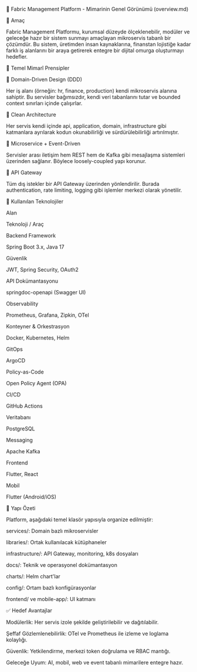 📘 Fabric Management Platform - Mimarinin Genel Görünümü (overview.md)

🎯 Amaç

Fabric Management Platformu, kurumsal düzeyde ölçeklenebilir, modüler ve geleceğe hazır bir sistem sunmayı amaçlayan mikroservis tabanlı bir çözümdür. Bu sistem, üretimden insan kaynaklarına, finanstan lojistiğe kadar farklı iş alanlarını bir araya getirerek entegre bir dijital omurga oluşturmayı hedefler.

🧱 Temel Mimarî Prensipler

🔹 Domain-Driven Design (DDD)

Her iş alanı (örneğin: hr, finance, production) kendi mikroservis alanına sahiptir. Bu servisler bağımsızdır, kendi veri tabanlarını tutar ve bounded context sınırları içinde çalışırlar.

🔹 Clean Architecture

Her servis kendi içinde api, application, domain, infrastructure gibi katmanlara ayrılarak kodun okunabilirliği ve sürdürülebilirliği artırılmıştır.

🔹 Microservice + Event-Driven

Servisler arası iletişim hem REST hem de Kafka gibi mesajlaşma sistemleri üzerinden sağlanır. Böylece loosely-coupled yapı korunur.

🔹 API Gateway

Tüm dış istekler bir API Gateway üzerinden yönlendirilir. Burada authentication, rate limiting, logging gibi işlemler merkezi olarak yönetilir.

🧩 Kullanılan Teknolojiler

Alan

Teknoloji / Araç

Backend Framework

Spring Boot 3.x, Java 17

Güvenlik

JWT, Spring Security, OAuth2

API Dokümantasyonu

springdoc-openapi (Swagger UI)

Observability

Prometheus, Grafana, Zipkin, OTel

Konteyner & Orkestrasyon

Docker, Kubernetes, Helm

GitOps

ArgoCD

Policy-as-Code

Open Policy Agent (OPA)

CI/CD

GitHub Actions

Veritabanı

PostgreSQL

Messaging

Apache Kafka

Frontend

Flutter, React

Mobil

Flutter (Android/iOS)

📂 Yapı Özeti

Platform, aşağıdaki temel klasör yapısıyla organize edilmiştir:

services/: Domain bazlı mikroservisler

libraries/: Ortak kullanılacak kütüphaneler

infrastructure/: API Gateway, monitoring, k8s dosyaları

docs/: Teknik ve operasyonel dokümantasyon

charts/: Helm chart'lar

config/: Ortam bazlı konfigürasyonlar

frontend/ ve mobile-app/: UI katmanı

✅ Hedef Avantajlar

Modülerlik: Her servis izole şekilde geliştirilebilir ve dağıtılabilir.

Şeffaf Gözlemlenebilirlik: OTel ve Prometheus ile izleme ve loglama kolaylığı.

Güvenlik: Yetkilendirme, merkezi token doğrulama ve RBAC mantığı.

Geleceğe Uyum: AI, mobil, web ve event tabanlı mimarilere entegre hazır.